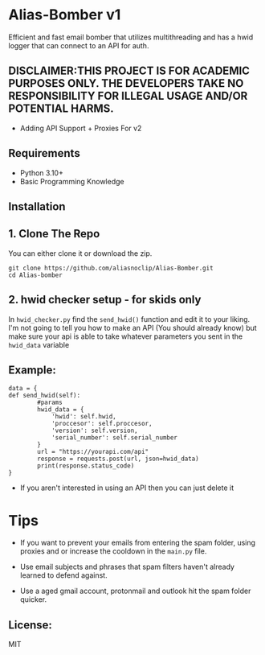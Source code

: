 # Alias-Bomber v1
 Efficient and fast email bomber that utilizes multithreading and has a hwid logger that can connect to an API for auth.
 
## DISCLAIMER:THIS PROJECT IS FOR ACADEMIC PURPOSES ONLY. THE DEVELOPERS TAKE NO RESPONSIBILITY FOR ILLEGAL USAGE AND/OR POTENTIAL HARMS.

- Adding API Support + Proxies For v2

## Requirements
- Python 3.10+
- Basic Programming Knowledge

## Installation

## 1. Clone The Repo

You can either clone it or download the zip.
```
git clone https://github.com/aliasnoclip/Alias-Bomber.git
cd Alias-bomber
```

## 2. hwid checker setup - for skids only


In ```hwid_checker.py``` find the ```send_hwid()``` function and edit it to your liking. I'm not going to tell you how to make an API (You should already know) but make sure your api is able to take whatever parameters you sent in the ```hwid_data``` variable

## Example: 
```
data = {
def send_hwid(self):
        #params
        hwid_data = {
            'hwid': self.hwid,
            'proccesor': self.proccesor,
            'version': self.version,
            'serial_number': self.serial_number
        }
        url = "https://yourapi.com/api"
        response = requests.post(url, json=hwid_data)
        print(response.status_code)
}
```

- If you aren't interested in using an API then you can just delete it


# Tips

- If you want to prevent your emails from entering the spam folder, using proxies and or increase the cooldown in the ```main.py``` file.

- Use email subjects and phrases that spam filters haven't already learned to defend against.

- Use a aged gmail account, protonmail and outlook hit the spam folder quicker.






## License:
MIT
